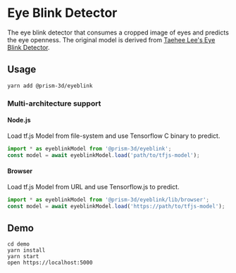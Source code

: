 # Eye Blink Detector

The eye blink detector that consumes a cropped image of eyes and predicts the eye openness. The original model is derived from [Taehee Lee's Eye Blink Detector](https://github.com/kairess/eye_blink_detector).

## Usage

```
yarn add @prism-3d/eyeblink
```

### Multi-architecture support

#### Node.js

Load tf.js Model from file-system and use Tensorflow C binary to predict.

```js
import * as eyeblinkModel from '@prism-3d/eyeblink';
const model = await eyeblinkModel.load('path/to/tfjs-model');
```

#### Browser

Load tf.js Model from URL and use Tensorflow.js to predict.

```js
import * as eyeblinkModel from '@prism-3d/eyeblink/lib/browser';
const model = await eyeblinkModel.load('https://path/to/tfjs-model');
```

## Demo

```
cd demo
yarn install
yarn start
open https://localhost:5000
```
